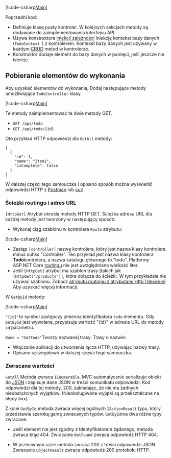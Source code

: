 [!code-csharp[Main](../../tutorials/first-web-api/sample/TodoApi/Controllers/TodoController2.cs?name=snippet_todo1)]

Poprzedni kod:

* Definiuje klasę pusty kontroler. W kolejnych sekcjach metody są dodawane do zaimplementowania interfejsu API.
* Używa konstruktora [iniekcji zależności](xref:fundamentals/dependency-injection) iniekcję kontekst bazy danych (`TodoContext `) z kontrolerem. Kontekst bazy danych jest używany w każdym [CRUD](https://wikipedia.org/wiki/Create,_read,_update_and_delete) metod w kontrolerze.
* Konstruktor dodaje element do bazy danych w pamięci, jeśli jeszcze nie istnieje.

## <a name="getting-to-do-items"></a>Pobieranie elementów do wykonania

Aby uzyskać elementów do wykonania, Dodaj następujące metody umożliwiające `TodoController` klasy.

[!code-csharp[Main](../../tutorials/first-web-api/sample/TodoApi/Controllers/TodoController.cs?name=snippet_GetAll)]

Te metody zaimplementować te dwie metody GET.

* `GET /api/todo`
* `GET /api/todo/{id}`

Oto przykład HTTP odpowiedzi dla `GetAll` metody:

```
[
  {
    "id": 1,
    "name": "Item1",
    "isComplete": false
  }
]
   ```

W dalszej części tego samouczka I opisano sposób można wyświetlić odpowiedzi HTTP z [Postman](https://www.getpostman.com/) lub [curl](https://developer.apple.com/legacy/library/documentation/Darwin/Reference/ManPages/man1/curl.1.html).

### <a name="routing-and-url-paths"></a>Ścieżki routingu i adres URL

`[HttpGet]` Atrybut określa metody HTTP GET. Ścieżka adresu URL dla każdej metody jest tworzony w następujący sposób:

* Wykonaj ciąg szablonu w kontrolera `Route` atrybutu:

[!code-csharp[Main](../../tutorials/first-web-api/sample/TodoApi/Controllers/TodoController.cs?name=TodoController&highlight=3)]

* Zastąp `[controller]` nazwę kontrolera, który jest nazwa klasy kontrolera minus sufiks "Controller". Ten przykład jest nazwa klasy kontrolera **Todo**kontrolera, a nazwa katalogu głównego to "todo". Platformy ASP.NET Core [routingu](xref:mvc/controllers/routing) nie jest uwzględniana wielkość liter.
* Jeśli `[HttpGet]` atrybut ma szablon trasy (takich jak `[HttpGet("/products")]`, które dołącza do ścieżki. W tym przykładzie nie używać szablonu. Zobacz [atrybutu routingu z atrybutami Http [zlecenie]](xref:mvc/controllers/routing#attribute-routing-with-httpverb-attributes) Aby uzyskać więcej informacji.

W `GetById` metody:

[!code-csharp[Main](../../tutorials/first-web-api/sample/TodoApi/Controllers/TodoController.cs?name=snippet_GetByID&highlight=1-2)]

`"{id}"`to symbol zastępczy zmienna identyfikatora `todo` elementu. Gdy `GetById` jest wywołane, przypisuje wartość "{id}" w adresie URL do metody `id` parametru.

`Name = "GetTodo"`Tworzy nazwanej trasy. Trasy o nazwie:

* Włączanie aplikacji do utworzenia łącza HTTP, używając nazwy trasy.
* Opisano szczegółowo w dalszej części tego samouczka.

### <a name="return-values"></a>Zwracane wartości

`GetAll` Metoda zwraca `IEnumerable`. MVC automatycznie serializuje obiekt do [JSON](http://www.json.org/) i zapisuje dane JSON w treści komunikatu odpowiedzi. Kod odpowiedzi dla tej metody, 200, zakładając, że nie ma żadnych nieobsłużonych wyjątków. (Nieobsługiwane wyjątki są przekształcane na błędy 5xx).

Z kolei `GetById` metoda zwraca więcej ogólnych `IActionResult` typu, który przedstawia szeroką gamę zwracanych typów. `GetById`ma dwa różne typy zwracane:

* Jeśli element nie jest zgodny z Identyfikatorem żądanego, metoda zwraca błąd 404. Zwracanie `NotFound` zwraca odpowiedź HTTP 404.

* W przeciwnym razie metoda zwraca 200 z treści odpowiedzi JSON. Zwracanie `ObjectResult` zwraca odpowiedź 200 protokołu HTTP.
